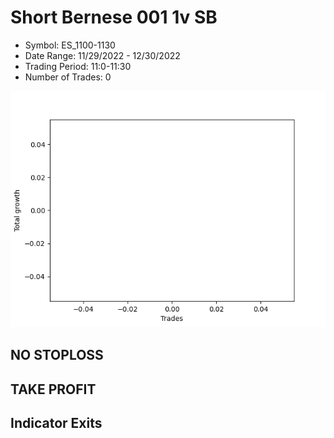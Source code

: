 # Short Bernese 001 1v SB 
- Symbol: ES_1100-1130
- Date Range: 11/29/2022 - 12/30/2022
- Trading Period: 11:0-11:30
- Number of Trades: 0

![Plot](ShortBernese0011vSBES_1100-1130.png)
## NO STOPLOSS














## TAKE PROFIT











## Indicator Exits

